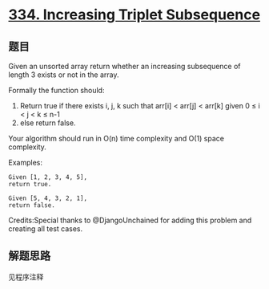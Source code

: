 # [334. Increasing Triplet Subsequence](https://leetcode.com/problems/increasing-triplet-subsequence/)

## 题目

Given an unsorted array return whether an increasing subsequence of length 3 exists or not in the array.

Formally the function should:

1. Return true if there exists i, j, k such that arr[i] < arr[j] < arr[k] given 0 ≤ i < j < k ≤ n-1
1. else return false.

Your algorithm should run in O(n) time complexity and O(1) space complexity.

Examples:

```text
Given [1, 2, 3, 4, 5],
return true.

Given [5, 4, 3, 2, 1],
return false.
```

Credits:Special thanks to @DjangoUnchained for adding this problem and creating all test cases.

## 解题思路

见程序注释
